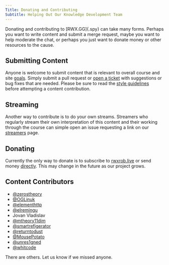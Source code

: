 ```yaml
---
Title: Donating and Contributing
Subtitle: Helping Out Our Knowledge Development Team
---
```


Donating and contributing to [RWX.GG]{.spy} can take many forms. Perhaps you want to write content and submit a merge request, maybe you want to help moderate the chat, or perhaps you just want to donate money or other resources to the cause.

## Submitting Content

Anyone is welcome to submit content that is relevant to overall course
and site [goals](/boost/oldboost/goals/). Simply submit a pull request
or [open a ticket](https://gitlab.com/rwx.gg/README/-/issues) with
suggestions or bug fixes that are needed. Please be sure to read the
[style guidelines](guide/) before attempting a content contribution.

## Streaming

Another way to contribute is to do your own streams. Streamers who regularly stream their own interpretation of this content and their working through the course can simple open an issue requesting a link on our [streamers](/live/streamers/) page.

## Donating

Currently the only way to donate is to subscribe to [rwxrob.live](https://rwxrob.live) or send money [directly](https://paypal.me/rwxrob). This may change in the future as our project grows.

## Content Contributors

* [\@zerostheory](https://twitch.tv/zerostheory)
* [\@OGLinuk](https://twitch.tv/OGLinuk)
* [\@elementhttp](https://twitch.tv/elementhttp)
* [\@elremingu](https://twitch.tv/elremingu)
* Jovan Vladislav
* [\@mtheory11dim](https://twitch.tv/mtheory11dim)
* [\@smartrefigerator](https://twitch.tv/smartrefigerator)
* [\@returntodust](https://twitch.tv/returntodust)
* [\@MousePotato](https://twitch.tv/MousePotato)
* [\@unres1gned](https://twitch.tv/unres1gned)
* [\@whitcode](https://twitch.tv/whitcode)

There are others. Let us know if we missed anyone.
